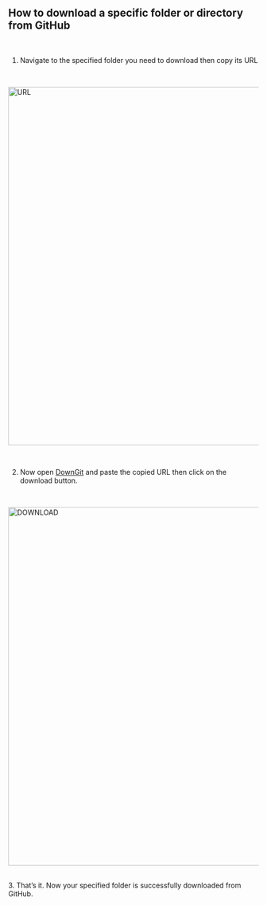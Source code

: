 ## How to download a specific folder or directory from GitHub

<br/>

1. Navigate to the specified folder you need to download then copy its URL

<br/>

<p><a href="https://github.com/GopalSaraf/SE_Labs/tree/main/OOPL/Banking" target="_blank"> <img width="720" alt="URL" src="https://user-images.githubusercontent.com/83419951/196021218-ae8c95ad-1bd3-45fd-97ad-8335b66acf93.png"></a></p>

<br/>

2. Now open [DownGit](https://minhaskamal.github.io/DownGit/#/home) and paste the copied URL then click on the download button.

<br/>

<p><a href="https://minhaskamal.github.io/DownGit/#/home" target="_blank"> <img width="720" alt="DOWNLOAD" src="https://user-images.githubusercontent.com/83419951/196021573-466887cd-20e1-40a4-910c-afa6a7944fce.png"></a></p>

<br/>
3. That’s it. Now your specified folder is successfully downloaded from GitHub.
